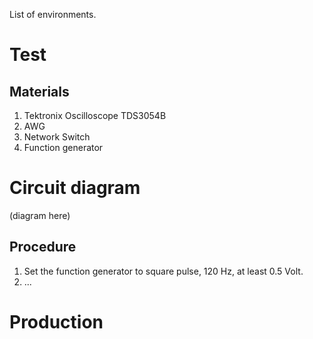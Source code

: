 List of environments.

# Test

## Materials

1. Tektronix Oscilloscope TDS3054B
2. AWG
3. Network Switch
4. Function generator

# Circuit diagram

(diagram here)

## Procedure

1. Set the function generator to square pulse, 120 Hz, at least 0.5 Volt.
2. ...

# Production
